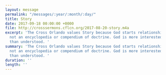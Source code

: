 ```yaml
---
layout: message
permalink: "/messages/:year/:month/:day/"
title: Story
date: 2017-09-18 00:00:00 +0000
file: http://crosssermons.cflcn.org/2017-08-20-story.m4a
excerpt: 'The Cross Orlando values Story because God starts relationship through story,
  not an encyclopedia or compendium of doctrine. God is more interested in being known
  than understood. '
summary: 'The Cross Orlando values Story because God starts relationship through story,
  not an encyclopedia or compendium of doctrine. God is more interested in being known
  than understood. '
duration: ''
length: ''
---
```

